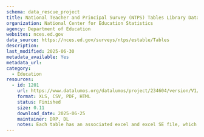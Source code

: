 ```yaml
---
schema: data_rescue_project 
title: National Teacher and Principal Survey (NTPS) Tables Library Data
organization: National Center for Education Statistics
agency: Department of Education
websites: nces.ed.gov
data_source: https://nces.ed.gov/surveys/ntps/estable/Tables
description: 
last_modified: 2025-06-30
metadata_available: Yes
metadata_url: 
category:
  - Education 
resources:
  - id: 1201
    url: https://www.datalumos.org/datalumos/project/234604/version/V1/view
    format: XLS, CSV, PDF, HTML
    status: Finished
    size: 0.11
    download_date: 2025-06-25
    maintainer: DRP, DL
    notes: Each table has an associated excel and excel SE file, which are grouped together in a folder in the dataset (one folder per table). The folders are named based on the excel file names, as they were when downloaded from the National Center for Education Statistics (NCES) website.In the NTPS folder, there is a catalog csv that provides a crosswalk between the folder names and the table titles.The documentation folder contains (1) codebooks for NTPS generated in NCES datalabs, (2) questionnaires for NTPS downloaded from the study website and (3) reports related to NTPS found in the NCES resource library
---
```

